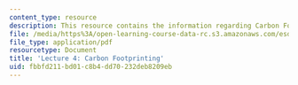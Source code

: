 ```yaml
---
content_type: resource
description: This resource contains the information regarding Carbon Footprinting.
file: /media/https%3A/open-learning-course-data-rc.s3.amazonaws.com/esd-s43-green-supply-chain-management-spring-2014/fbbfd211bd01c8b4dd70232deb8209eb_MITESD_S43S14_Lecture4.pdf
file_type: application/pdf
resourcetype: Document
title: 'Lecture 4: Carbon Footprinting'
uid: fbbfd211-bd01-c8b4-dd70-232deb8209eb
---
```

